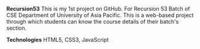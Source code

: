 **Recursion53**
This is my 1st project on GitHub.
For Recursion 53 Batch of CSE Department of University of Asia Pacific. This is a web-based project through which students can know the course details of their batch's section.

**Technologies**
HTML5, CSS3, JavaScript 

